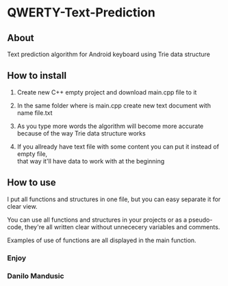 # QWERTY-Text-Prediction

## About
Text prediction algorithm for Android keyboard using Trie data structure

## How to install
1. Create new C++ empty project and download main.cpp file to it

2. In the same folder where is main.cpp create new text document with name file.txt

3. As you type more words the algorithm will become more accurate because of the way Trie data structure works

4. If you allready have text file with some content you can put it instead of empty file,<br/> that way it'll have data to work with at the beginning

## How to use
I put all functions and structures in one file, but you can easy separate it for clear view.

You can use all functions and structures in your projects or as a pseudo-code, they're all written clear without unnececery variables and comments.

Examples of use of functions are all displayed in the main function.

### Enjoy
### Danilo Mandusic
